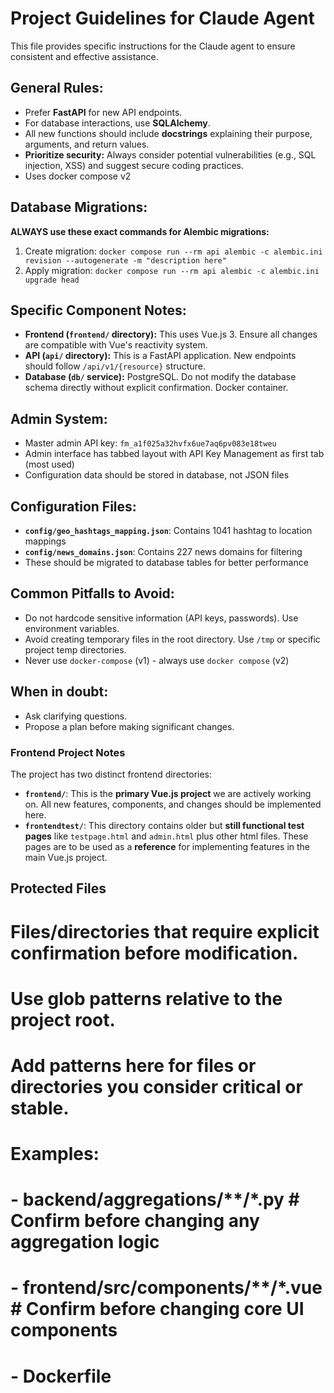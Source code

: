 # Project Guidelines for Claude Agent

This file provides specific instructions for the Claude agent to ensure consistent and effective assistance.

## General Rules:
- Prefer **FastAPI** for new API endpoints.
- For database interactions, use **SQLAlchemy**. 
- All new functions should include **docstrings** explaining their purpose, arguments, and return values.
- **Prioritize security:** Always consider potential vulnerabilities (e.g., SQL injection, XSS) and suggest secure coding practices.
- Uses docker compose v2

## Database Migrations:
**ALWAYS use these exact commands for Alembic migrations:**
1. Create migration: `docker compose run --rm api alembic -c alembic.ini revision --autogenerate -m "description here"`
2. Apply migration: `docker compose run --rm api alembic -c alembic.ini upgrade head`

## Specific Component Notes:
- **Frontend (`frontend/` directory):** This uses Vue.js 3. Ensure all changes are compatible with Vue's reactivity system.
- **API (`api/` directory):** This is a FastAPI application. New endpoints should follow `/api/v1/{resource}` structure.
- **Database (`db/` service):** PostgreSQL. Do not modify the database schema directly without explicit confirmation. Docker container.

## Admin System:
- Master admin API key: `fm_a1f025a32hvfx6ue7aq6pv083e18tweu`
- Admin interface has tabbed layout with API Key Management as first tab (most used)
- Configuration data should be stored in database, not JSON files

## Configuration Files:
- **`config/geo_hashtags_mapping.json`**: Contains 1041 hashtag to location mappings
- **`config/news_domains.json`**: Contains 227 news domains for filtering
- These should be migrated to database tables for better performance

## Common Pitfalls to Avoid:
- Do not hardcode sensitive information (API keys, passwords). Use environment variables.
- Avoid creating temporary files in the root directory. Use `/tmp` or specific project temp directories.
- Never use `docker-compose` (v1) - always use `docker compose` (v2)

## When in doubt:
- Ask clarifying questions.
- Propose a plan before making significant changes.

### Frontend Project Notes

The project has two distinct frontend directories:

* **`frontend/`**: This is the **primary Vue.js project** we are actively working on. All new features, components, and changes should be implemented here.
* **`frontendtest/`**: This directory contains older but **still functional test pages** like `testpage.html` and `admin.html` plus other html files. These pages are to be used as a **reference** for implementing features in the main Vue.js project.

## Protected Files

# Files/directories that require explicit confirmation before modification.
# Use glob patterns relative to the project root.
# Add patterns here for files or directories you consider critical or stable.
# Examples:
# - backend/aggregations/**/*.py  # Confirm before changing any aggregation logic
# - frontend/src/components/**/*.vue # Confirm before changing core UI components
# - Dockerfile